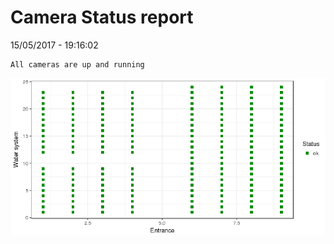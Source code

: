 Camera Status report
================
15/05/2017 - 19:16:02

    All cameras are up and running

![](camreport_files/figure-markdown_github/unnamed-chunk-2-1.png)
